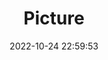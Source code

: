 ---
weight: 1
images:
- /images/edited/187.jpeg
title: Picture
date: 2022-10-24 22:59:53
tags:
- luminar
- work
---